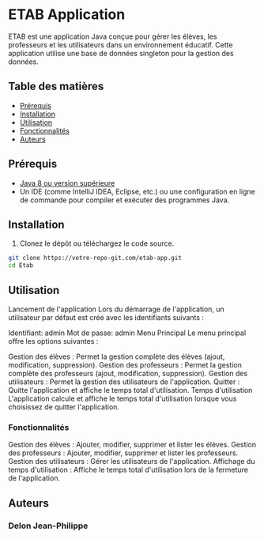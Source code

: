 # ETAB Application

ETAB est une application Java conçue pour gérer les élèves, les professeurs et les utilisateurs dans un environnement éducatif. Cette application utilise une base de données singleton pour la gestion des données.

## Table des matières

- [Prérequis](#prérequis)
- [Installation](#installation)
- [Utilisation](#utilisation)
- [Fonctionnalités](#fonctionnalités)
- [Auteurs](#auteurs)

## Prérequis

- [Java 8 ou version supérieure](https://www.oracle.com/java/technologies/javase-jdk11-downloads.html)
- Un IDE (comme IntelliJ IDEA, Eclipse, etc.) ou une configuration en ligne de commande pour compiler et exécuter des programmes Java.

## Installation

1. Clonez le dépôt ou téléchargez le code source.

```bash
git clone https://votre-repo-git.com/etab-app.git
cd Etab
```
## Utilisation
Lancement de l'application
Lors du démarrage de l'application, un utilisateur par défaut est créé avec les identifiants suivants :

Identifiant: admin
Mot de passe: admin
Menu Principal
Le menu principal offre les options suivantes :

Gestion des élèves : Permet la gestion complète des élèves (ajout, modification, suppression).
Gestion des professeurs : Permet la gestion complète des professeurs (ajout, modification, suppression).
Gestion des utilisateurs : Permet la gestion des utilisateurs de l'application.
Quitter : Quitte l'application et affiche le temps total d'utilisation.
Temps d'utilisation
L'application calcule et affiche le temps total d'utilisation lorsque vous choisissez de quitter l'application.

### Fonctionnalités
Gestion des élèves : Ajouter, modifier, supprimer et lister les élèves.
Gestion des professeurs : Ajouter, modifier, supprimer et lister les professeurs.
Gestion des utilisateurs : Gérer les utilisateurs de l'application.
Affichage du temps d'utilisation : Affiche le temps total d'utilisation lors de la fermeture de l'application.
## Auteurs
### Delon Jean-Philippe